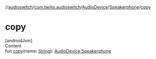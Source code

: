 //[audioswitch](../../../index.md)/[com.twilio.audioswitch](../../index.md)/[AudioDevice](../index.md)/[Speakerphone](index.md)/[copy](copy.md)



# copy  
[androidJvm]  
Content  
fun [copy](copy.md)(name: [String](https://kotlinlang.org/api/latest/jvm/stdlib/kotlin/-string/index.html)): [AudioDevice.Speakerphone](index.md)  



